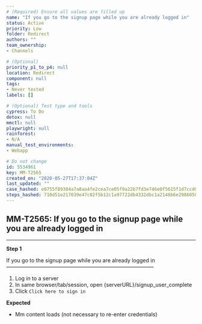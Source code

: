 ```yaml
---
# (Required) Ensure all values are filled up
name: "If you go to the signup page while you are already logged in"
status: Active
priority: Low
folder: Redirect
authors: ""
team_ownership: 
- Channels

# (Optional)
priority_p1_to_p4: null
location: Redirect
component: null
tags: 
- Never tested
labels: []

# (Optional) Test type and tools
cypress: To Do
detox: null
mmctl: null
playwright: null
rainforest: 
- N/A
manual_test_environments: 
- Webapp

# Do not change
id: 5534961
key: MM-T2565
created_on: "2020-05-27T17:37:04Z"
last_updated: ""
case_hashed: e0755f89384a7a8aa4fe2cea7ce05f9a22b7fd3e746e0f5615f1d7ccd08e7e3143b21fe24dfd97a7eb6a0fc62b3ad7bb
steps_hashed: 710d51e217039e47c02f5b12c1a97722db4332dbc1a2148b6e29860583316007cc9f941b87569adeddda0711184fb250
---
```


<!-- (Auto-generated) Based on frontmatter's "key" and "name" -->

## MM-T2565: If you go to the signup page while you are already logged in

---

**Step 1**

If you go to the signup page while you are already logged in\
————————————————————————————

1. Log in to a server
2. In same browser/tab/session, open {serverURL}/signup\_user\_complete
3. Click `Click here to sign in`

**Expected**

- Mm content loads (not necessary to re-enter credentials)
